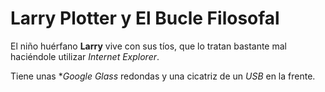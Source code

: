 # Larry Plotter y El Bucle Filosofal

El niño huérfano **Larry** vive con sus tíos, que lo tratan bastante mal haciéndole utilizar *Internet Explorer*.

Tiene unas **Google Glass* redondas y una cicatriz de un *USB* en la frente.


